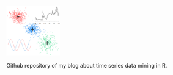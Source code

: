<img src="images/sitelogo.png?raw=true" alt="Blog logo" width="140" height="130"/>

Github repository of my blog about time series data mining in R.